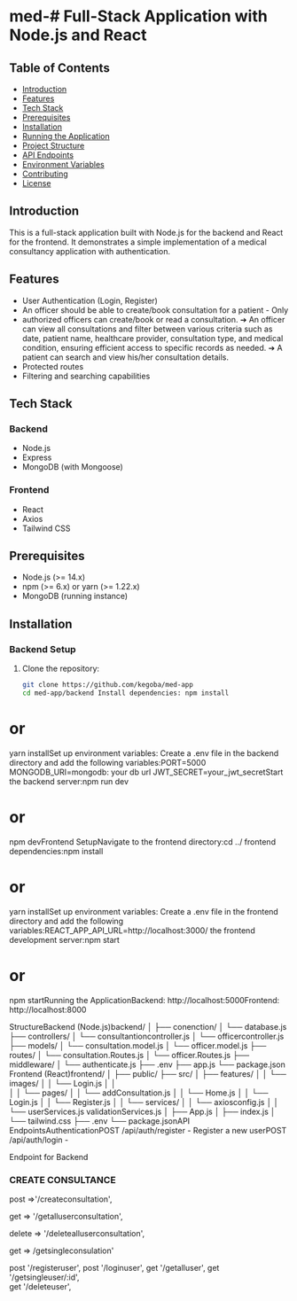 # med-# Full-Stack Application with Node.js and React

## Table of Contents
- [Introduction](#introduction)
- [Features](#features)
- [Tech Stack](#tech-stack)
- [Prerequisites](#prerequisites)
- [Installation](#installation)
- [Running the Application](#running-the-application)
- [Project Structure](#project-structure)
- [API Endpoints](#api-endpoints)
- [Environment Variables](#environment-variables)
- [Contributing](#contributing)
- [License](#license)

## Introduction
This is a full-stack application built with Node.js for the backend and React for the frontend. It demonstrates a simple implementation of a medical consultancy application with authentication.

## Features
- User Authentication (Login, Register)
- An officer should be able to create/book consultation for a patient - Only
 - authorized officers can create/book or read a consultation.
➔ An officer can view all consultations and filter between various criteria such as date, patient
 name, healthcare provider, consultation type, and medical condition, ensuring efficient
 access to specific records as needed.
➔ A patient can search and view his/her consultation details.
- Protected routes
- Filtering and searching capabilities

## Tech Stack
### Backend
- Node.js
- Express
- MongoDB (with Mongoose)

### Frontend
- React
- Axios
- Tailwind CSS

## Prerequisites
- Node.js (>= 14.x)
- npm (>= 6.x) or yarn (>= 1.22.x)
- MongoDB (running instance)

## Installation

### Backend Setup
1. Clone the repository:
   ```sh
   git clone https://github.com/kegoba/med-app
   cd med-app/backend Install dependencies: npm install
# or
yarn installSet up environment variables: Create a .env file in the backend directory and add the following variables:PORT=5000
MONGODB_URI=mongodb: your db url
JWT_SECRET=your_jwt_secretStart the backend server:npm run dev
# or
npm devFrontend SetupNavigate to the frontend directory:cd ../ frontend dependencies:npm install
# or
yarn installSet up environment variables: Create a .env file in the frontend directory and add the following variables:REACT_APP_API_URL=http://localhost:3000/ the frontend development server:npm start
# or
npm startRunning the ApplicationBackend: http://localhost:5000Frontend: http://localhost:8000 

StructureBackend (Node.js)backend/
│
├── conenction/
│   └── database.js
├── controllers/
│   └── consultantioncontroller.js
│   └── officercontroller.js
├── models/
│   └── consultation.model.js
│   └── officer.model.js
├── routes/
│   └── consultation.Routes.js
│   └── officer.Routes.js
├── middleware/
│   └── authenticate.js
├── .env
├── app.js
└── package.json
Frontend (React)frontend/
│
├── public/
├── src/
│   ├── features/
│   │   └── images/
│   │       └── Login.js
│   │   
│   │   └── pages/
│   │       └── addConsultation.js
│   │   └── Home.js
│   │   └── Login.js
│   │   └── Register.js
│   │   └── services/
│   │       └── axiosconfig.js
│   │       └── userServices.js
            validationServices.js
│   ├── App.js
│   ├── index.js
│   └── tailwind.css
├── .env
└── package.jsonAPI EndpointsAuthenticationPOST /api/auth/register - Register a new userPOST /api/auth/login - 



Endpoint for Backend




### CREATE CONSULTANCE
post =>'/createconsultation', 
            

get => '/getalluserconsultation', 
            

delete => '/deletealluserconsultation', 
                

get => /getsingleconsulation'


post '/registeruser', 
post '/loginuser', 
get '/getalluser', 
get '/getsingleuser/:id',  
get '/deleteuser', 